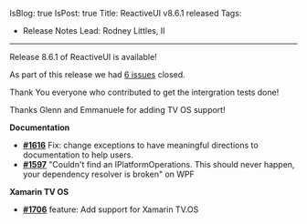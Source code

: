 IsBlog: true
IsPost: true
Title: ReactiveUI v8.6.1 released
Tags: 
  - Release Notes
Lead: Rodney Littles, II
---

Release 8.6.1 of ReactiveUI is available!

As part of this release we had [6 issues](https://github.com/reactiveui/ReactiveUI/issues?milestone=14&state=closed) closed.

Thank You everyone who contributed to get the intergration tests done!

Thanks Glenn and Emmanuele for adding TV OS support!

__Documentation__

- [__#1616__](https://github.com/reactiveui/ReactiveUI/pull/1616) Fix: change exceptions to have meaningful directions to documentation to help users.
- [__#1597__](https://github.com/reactiveui/ReactiveUI/issues/1597) "Couldn't find an IPlatformOperations. This should never happen, your dependency resolver is broken" on WPF

__Xamarin TV OS__

- [__#1706__](https://github.com/reactiveui/ReactiveUI/pull/1706) feature: Add support for Xamarin TV.OS

